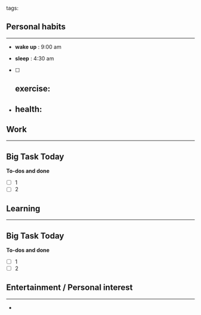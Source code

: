tags: 
## Personal habits
--- 

- **wake up** : 9:00 am

- **sleep** : 4:30 am 

- [ ] **exercise**:
	- 

-  **health**: 
	- 



## Work
---

Big Task Today 
- 


**To-dos and done**
- [ ] 1
- [ ] 2

## Learning
--- 

Big Task Today 
- 


**To-dos and done**
- [ ] 1
- [ ] 2
## Entertainment / Personal interest
---
- 